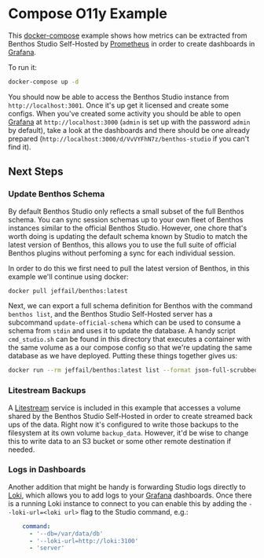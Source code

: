 Compose O11y Example
====================

This [docker-compose][docker-compose] example shows how metrics can be extracted from Benthos Studio Self-Hosted by [Prometheus][prometheus] in order to create dashboards in [Grafana][grafana].

To run it:

```sh
docker-compose up -d
```

You should now be able to access the Benthos Studio instance from `http://localhost:3001`. Once it's up get it licensed and create some configs. When you've created some activity you should be able to open [Grafana][grafana] at `http://localhost:3000` (`admin` is set up with the password `admin` by default), take a look at the dashboards and there should be one already prepared (`http://localhost:3000/d/VvVYFhN7z/benthos-studio` if you can't find it).

## Next Steps

### Update Benthos Schema

By default Benthos Studio only reflects a small subset of the full Benthos schema. You can sync session schemas up to your own fleet of Benthos instances similar to the official Benthos Studio. However, one chore that's worth doing is updating the default schema known by Studio to match the latest version of Benthos, this allows you to use the full suite of official Benthos plugins without perfoming a sync for each individual session.

In order to do this we first need to pull the latest version of Benthos, in this example we'll continue using docker:

```sh
docker pull jeffail/benthos:latest
```

Next, we can export a full schema definition for Benthos with the command `benthos list`, and the Benthos Studio Self-Hosted server has a subcommand `update-official-schema` which can be used to consume a schema from `stdin` and uses it to update the database. A handy script `cmd_studio.sh` can be found in this directory that executes a container with the same volume as a our compose config so that we're updating the same database as we have deployed. Putting these things together gives us:

```sh
docker run --rm jeffail/benthos:latest list --format json-full-scrubbed | ./cmd_studio.sh update-official-schema
```

### Litestream Backups

A [Litestream][litestream] service is included in this example that accesses a volume shared by the Benthos Studio Self-Hosted in order to create streamed back ups of the data. Right now it's configured to write those backups to the filesystem at its own volume `backup_data`. However, it'd be wise to change this to write data to an S3 bucket or some other remote destination if needed.

### Logs in Dashboards

Another addition that might be handy is forwarding Studio logs directly to [Loki][loki], which allows you to add logs to your [Grafana][grafana] dashboards. Once there is a running Loki instance to connect to you can enable this by adding the `--loki-url=<loki url>` flag to the Studio command, e.g.:

```yaml
    command:
      - '--db=/var/data/db'
      - '--loki-url=http://loki:3100'
      - 'server'
```

[docker-compose]: https://docs.docker.com/compose/
[grafana]: https://grafana.com/
[prometheus]: https://prometheus.io/docs/introduction/overview/
[litestream]: https://litestream.io/
[loki]: https://grafana.com/docs/loki/latest/
